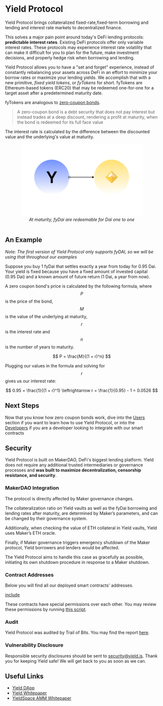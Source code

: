 # Yield Protocol

Yield Protocol brings collateralized fixed-rate,fixed-term borrowing and lending and interest rate markets to decentralized finance.

This solves a major pain point around today's DeFi lending protocols: **predictable interest rates**. Existing DeFi protocols offer only variable interest rates. 
These protocols may experience interest rate volatility that can make it difficult for you to plan for the future, make investment decisions, and properly hedge risk when borrowing and lending.

Yield Protocol allows you to have a "set and forget" experience, instead of constantly rebalancing your assets across DeFi in an effort to minimize your borrow rates or maximize your lending yields.
We accomplish that with a new primitive, _fixed yield tokens_, or _fyTokens_ for short. fyTokens are Ethereum-based tokens (ERC20) that may be redeemed one-for-one for a target asset after a predetermined maturity date. 

fyTokens are analogous to [zero-coupon bonds](https://www.investopedia.com/terms/z/zero-couponbond.asp). 

> A zero-coupon bond is a debt security that does not pay interest but instead trades at a deep discount, rendering a profit at maturity, when the bond is redeemed for its full face value

The interest rate is calculated by the difference between the discounted value and the underlying's value at maturity.

<figure class="image" align = "center">
  <img src="assets/mature.jpg" width = 400>
  <figcaption><i>At maturity, fyDai are redeemable for Dai one to one</i></figcaption>
  <br>
</figure>


## An Example

_Note: The first version of Yield Protocol only supports fyDAI, so we will be using that throughout our examples_

Suppose you buy 1 fyDai that settles exactly a year from today for 0.95 Dai. Your yield is fixed because you have a fixed amount of invested capital (0.95 Dai) and a known amount of future return (1 Dai, a year from now).

A zero coupon bond's price is calculated by the following formula, where $$P$$ is the price of the bond, $$M$$ is the value of the underlying at maturity, $$r$$ is the interest rate and $$n$$ is the number of years to maturity.

$$
P = \frac{M}{(1 + r)^n}
$$

Plugging our values in the formula and solving for $$r$$ gives us our interest rate:

$$
0.95 = \frac{1}{(1 + r)^1} \leftrightarrow r = \frac{1}{0.95} - 1 = 0.0526
$$

## Next Steps

Now that you know how zero coupon bonds work, dive into the [Users](users/README.md) section if you want to learn how to use Yield Protocol, 
or into the [Developers](developers/README.md) if you are a developer looking to integrate with our smart contracts


## Security

Yield Protocol is built on MakerDAO, DeFi's biggest lending platform. Yield does not require any additional trusted intermediaries 
or governance processes and **was built to maximize decentralization, censorship resistance, and security**.

### MakerDAO Integration

The protocol is directly affected by Maker governance changes. 

The collateralization ratio on Yield vaults as well as the fyDai borrowing and lending rates after maturity, 
are determined by Maker’s parameters, and can be changed by their governance system. 

Additionally, when checking the value of ETH collateral in Yield vaults, Yield uses Maker’s ETH oracle. 

Finally, if Maker governance triggers emergency shutdown of the Maker protocol, Yield borrowers and lenders would be affected. 

The Yield Protocol aims to handle this case as gracefully as possible, initiating its own shutdown procedure in response to a Maker shutdown.

### Contract Addresses

Below you will find all our deployed smart contracts' addresses.

[include](networks/mainnet/addrs_1.08Oct.json)


These contracts have special permissions over each other. You may review these permissions
by running [this script](https://github.com/yieldprotocol/fyDai/blob/master/scripts/orchestration.js).

### Audit

Yield Protocol was audited by Trail of Bits. You may find the report [here](https://github.com/trailofbits/publications/tree/master/reviews).

### Vulnerability Disclosure

Responsible security disclosures should be sent to [security@yield.is](mailto:security@yield.is). Thank you
for keeping Yield safe! We will get back to you as soon as we can.

## Useful Links

- [Yield DApp](https://app.yield.is)
- [Yield Whitepaper](https://yield.is/yield.pdf)
- [YieldSpace AMM Whitepaper](https://yield.is/yieldspace.pdf)
